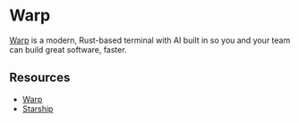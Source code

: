 # Warp

[Warp](https://www.warp.dev/b) is a modern, Rust-based terminal with AI built in so you and your team can build great software, faster.

## Resources

* [Warp](https://www.warp.dev/b)
* [Starship](https://starship.rs/)
